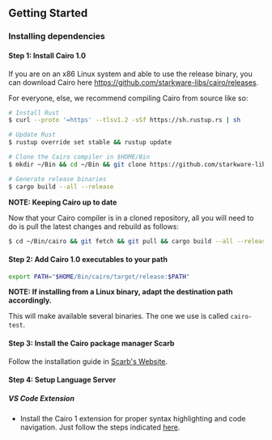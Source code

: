 ## Getting Started

### Installing dependencies

#### Step 1: Install Cairo 1.0

If you are on an x86 Linux system and able to use the release binary,
you can download Cairo here https://github.com/starkware-libs/cairo/releases.

For everyone, else, we recommend compiling Cairo from source like so:

```bash
# Install Rust
$ curl --proto '=https' --tlsv1.2 -sSf https://sh.rustup.rs | sh

# Update Rust
$ rustup override set stable && rustup update

# Clone the Cairo compiler in $HOME/Bin
$ mkdir ~/Bin && cd ~/Bin && git clone https://github.com/starkware-libs/cairo.git && cd cairo

# Generate release binaries
$ cargo build --all --release
```

**NOTE: Keeping Cairo up to date**

Now that your Cairo compiler is in a cloned repository, all you will need to do
is pull the latest changes and rebuild as follows:

```bash
$ cd ~/Bin/cairo && git fetch && git pull && cargo build --all --release
```

#### Step 2: Add Cairo 1.0 executables to your path

```bash
export PATH="$HOME/Bin/cairo/target/release:$PATH"
```

**NOTE: If installing from a Linux binary, adapt the destination path accordingly.**

This will make available several binaries. The one we use is called `cairo-test`.

#### Step 3: Install the Cairo package manager Scarb

Follow the installation guide in [Scarb's Website](https://docs.swmansion.com/scarb/download).

#### Step 4: Setup Language Server

##### VS Code Extension

- Install the Cairo 1 extension for proper syntax highlighting and code navigation.
Just follow the steps indicated [here](https://github.com/starkware-libs/cairo/blob/main/vscode-cairo/README.md).
